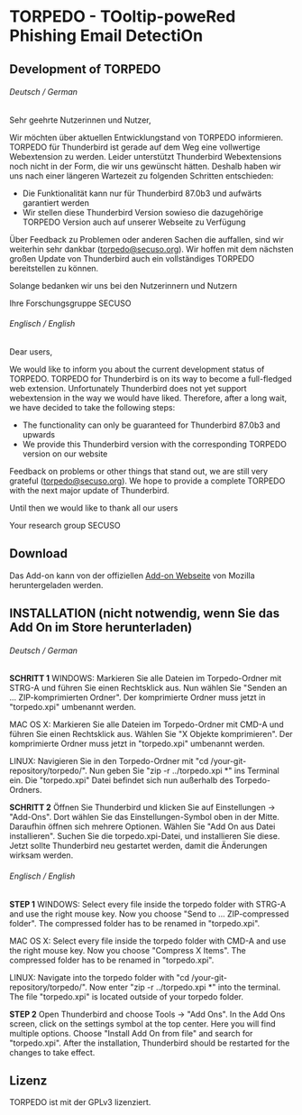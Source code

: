 # TORPEDO - TOoltip-poweRed Phishing Email DetectiOn

## Development of TORPEDO

###### Deutsch / German

Sehr geehrte Nutzerinnen und Nutzer,

Wir möchten über aktuellen Entwicklungstand von TORPEDO informieren.
TORPEDO für Thunderbird ist gerade auf dem Weg eine vollwertige Webextension zu werden.
Leider unterstützt Thunderbird Webextensions noch nicht in der Form, die wir uns gewünscht hätten.
Deshalb haben wir uns nach einer längeren Wartezeit zu folgenden Schritten entschieden:

- Die Funktionalität kann nur für Thunderbird 87.0b3 und aufwärts garantiert werden
- Wir stellen diese Thunderbird Version sowieso die dazugehörige TORPEDO Version auch auf unserer Webseite zu Verfügung

Über Feedback zu Problemen oder anderen Sachen die auffallen, sind wir weiterhin sehr dankbar (torpedo@secuso.org).
Wir hoffen mit dem nächsten großen Update von Thunderbird auch ein vollständiges TORPEDO bereitstellen zu können.

Solange bedanken wir uns bei den Nutzerinnern und Nutzern

Ihre Forschungsgruppe SECUSO

###### Englisch / English

Dear users,

We would like to inform you about the current development status of TORPEDO.
TORPEDO for Thunderbird is on its way to become a full-fledged web extension.
Unfortunately Thunderbird does not yet support webextension in the way we would have liked.
Therefore, after a long wait, we have decided to take the following steps:

- The functionality can only be guaranteed for Thunderbird 87.0b3 and upwards
- We provide this Thunderbird version with the corresponding TORPEDO version on our website

Feedback on problems or other things that stand out, we are still very grateful (torpedo@secuso.org).
We hope to provide a complete TORPEDO with the next major update of Thunderbird.

Until then we would like to thank all our users

Your research group SECUSO

## Download

Das Add-on kann von der offiziellen [Add-on Webseite](https://addons.mozilla.org/de/thunderbird/addon/torpedo-phishing-detection/) von Mozilla heruntergeladen werden.

## INSTALLATION (nicht notwendig, wenn Sie das Add On im Store herunterladen)

###### Deutsch / German

**SCHRITT 1**
WINDOWS:
Markieren Sie alle Dateien im Torpedo-Ordner mit STRG-A und führen Sie einen Rechtsklick aus. Nun wählen Sie "Senden an ... ZIP-komprimierten Ordner". Der komprimierte Ordner muss jetzt in "torpedo.xpi" umbenannt werden.

MAC OS X:
Markieren Sie alle Dateien im Torpedo-Ordner mit CMD-A und führen Sie einen Rechtsklick aus. Wählen Sie "X Objekte komprimieren". Der komprimierte Ordner muss jetzt in "torpedo.xpi" umbenannt werden.

LINUX:
Navigieren Sie in den Torpedo-Ordner mit "cd /your-git-repository/torpedo/". Nun geben Sie "zip -r ../torpedo.xpi \*" ins Terminal ein. Die "torpedo.xpi" Datei befindet sich nun außerhalb des Torpedo-Ordners.

**SCHRITT 2**
Öffnen Sie Thunderbird und klicken Sie auf Einstellungen -> "Add-Ons". Dort wählen Sie das Einstellungen-Symbol oben in der Mitte. Daraufhin öffnen sich mehrere Optionen. Wählen Sie "Add On aus Datei installieren". Suchen Sie die torpedo.xpi-Datei, und installieren Sie diese. Jetzt sollte Thunderbird neu gestartet werden, damit die Änderungen wirksam werden.

###### Englisch / English

**STEP 1**
WINDOWS:
Select every file inside the torpedo folder with STRG-A and use the right mouse key. Now you choose "Send to ... ZIP-compressed folder". The compressed folder has to be renamed in "torpedo.xpi".

MAC OS X:
Select every file inside the torpedo folder with CMD-A and use the right mouse key. Now you choose "Compress X Items". The compressed folder has to be renamed in "torpedo.xpi".

LINUX:
Navigate into the torpedo folder with "cd /your-git-repository/torpedo/". Now enter "zip -r ../torpedo.xpi \*" into the terminal. The file "torpedo.xpi" is located outside of your torpedo folder.

**STEP 2**
Open Thunderbird and choose Tools -> "Add Ons". In the Add Ons screen, click on the settings symbol at the top center. Here you will find multiple options. Choose "Install Add On from file" and search for "torpedo.xpi". After the installation, Thunderbird should be restarted for the changes to take effect.

## Lizenz

TORPEDO ist mit der GPLv3 lizenziert.
